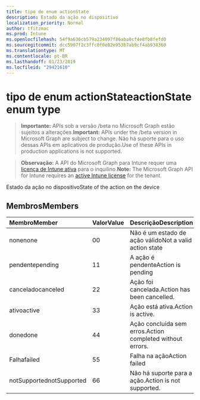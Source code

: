 ```yaml
---
title: tipo de enum actionState
description: Estado da ação no dispositivo
localization_priority: Normal
author: tfitzmac
ms.prod: Intune
ms.openlocfilehash: 54f9a636cb579a234097f86aba8cf4e8fb8fefd0
ms.sourcegitcommit: dcc5907f2c3ffc0f0e82e953b7ab9cf4ab938360
ms.translationtype: MT
ms.contentlocale: pt-BR
ms.lasthandoff: 01/23/2019
ms.locfileid: "29421610"
---
```

# <a name="actionstate-enum-type"></a><span data-ttu-id="99bcf-103">tipo de enum actionState</span><span class="sxs-lookup"><span data-stu-id="99bcf-103">actionState enum type</span></span>

> <span data-ttu-id="99bcf-104">**Importante:** APIs sob a versão /beta no Microsoft Graph estão sujeitos a alterações.</span><span class="sxs-lookup"><span data-stu-id="99bcf-104">**Important:** APIs under the /beta version in Microsoft Graph are subject to change.</span></span> <span data-ttu-id="99bcf-105">Não há suporte para o uso dessas APIs em aplicativos de produção.</span><span class="sxs-lookup"><span data-stu-id="99bcf-105">Use of these APIs in production applications is not supported.</span></span>

> <span data-ttu-id="99bcf-106">**Observação:** A API do Microsoft Graph para Intune requer uma [licença de Intune ativa](https://go.microsoft.com/fwlink/?linkid=839381) para o inquilino.</span><span class="sxs-lookup"><span data-stu-id="99bcf-106">**Note:** The Microsoft Graph API for Intune requires an [active Intune license](https://go.microsoft.com/fwlink/?linkid=839381) for the tenant.</span></span>

<span data-ttu-id="99bcf-107">Estado da ação no dispositivo</span><span class="sxs-lookup"><span data-stu-id="99bcf-107">State of the action on the device</span></span>

## <a name="members"></a><span data-ttu-id="99bcf-108">Membros</span><span class="sxs-lookup"><span data-stu-id="99bcf-108">Members</span></span>
|<span data-ttu-id="99bcf-109">Membro</span><span class="sxs-lookup"><span data-stu-id="99bcf-109">Member</span></span>|<span data-ttu-id="99bcf-110">Valor</span><span class="sxs-lookup"><span data-stu-id="99bcf-110">Value</span></span>|<span data-ttu-id="99bcf-111">Descrição</span><span class="sxs-lookup"><span data-stu-id="99bcf-111">Description</span></span>|
|:---|:---|:---|
|<span data-ttu-id="99bcf-112">none</span><span class="sxs-lookup"><span data-stu-id="99bcf-112">none</span></span>|<span data-ttu-id="99bcf-113">0</span><span class="sxs-lookup"><span data-stu-id="99bcf-113">0</span></span>|<span data-ttu-id="99bcf-114">Não é um estado de ação válido</span><span class="sxs-lookup"><span data-stu-id="99bcf-114">Not a valid action state</span></span>|
|<span data-ttu-id="99bcf-115">pendente</span><span class="sxs-lookup"><span data-stu-id="99bcf-115">pending</span></span>|<span data-ttu-id="99bcf-116">1</span><span class="sxs-lookup"><span data-stu-id="99bcf-116">1</span></span>|<span data-ttu-id="99bcf-117">A ação é pendente</span><span class="sxs-lookup"><span data-stu-id="99bcf-117">Action is pending</span></span>|
|<span data-ttu-id="99bcf-118">cancelado</span><span class="sxs-lookup"><span data-stu-id="99bcf-118">canceled</span></span>|<span data-ttu-id="99bcf-119">2</span><span class="sxs-lookup"><span data-stu-id="99bcf-119">2</span></span>|<span data-ttu-id="99bcf-120">Ação foi cancelada.</span><span class="sxs-lookup"><span data-stu-id="99bcf-120">Action has been cancelled.</span></span>|
|<span data-ttu-id="99bcf-121">ativo</span><span class="sxs-lookup"><span data-stu-id="99bcf-121">active</span></span>|<span data-ttu-id="99bcf-122">3</span><span class="sxs-lookup"><span data-stu-id="99bcf-122">3</span></span>|<span data-ttu-id="99bcf-123">Ação está ativa.</span><span class="sxs-lookup"><span data-stu-id="99bcf-123">Action is active.</span></span>|
|<span data-ttu-id="99bcf-124">done</span><span class="sxs-lookup"><span data-stu-id="99bcf-124">done</span></span>|<span data-ttu-id="99bcf-125">4</span><span class="sxs-lookup"><span data-stu-id="99bcf-125">4</span></span>|<span data-ttu-id="99bcf-126">Ação concluída sem erros.</span><span class="sxs-lookup"><span data-stu-id="99bcf-126">Action completed without errors.</span></span>|
|<span data-ttu-id="99bcf-127">Falha</span><span class="sxs-lookup"><span data-stu-id="99bcf-127">failed</span></span>|<span data-ttu-id="99bcf-128">5</span><span class="sxs-lookup"><span data-stu-id="99bcf-128">5</span></span>|<span data-ttu-id="99bcf-129">Falha na ação</span><span class="sxs-lookup"><span data-stu-id="99bcf-129">Action failed</span></span>|
|<span data-ttu-id="99bcf-130">notSupported</span><span class="sxs-lookup"><span data-stu-id="99bcf-130">notSupported</span></span>|<span data-ttu-id="99bcf-131">6</span><span class="sxs-lookup"><span data-stu-id="99bcf-131">6</span></span>|<span data-ttu-id="99bcf-132">Não há suporte para a ação.</span><span class="sxs-lookup"><span data-stu-id="99bcf-132">Action is not supported.</span></span>|





